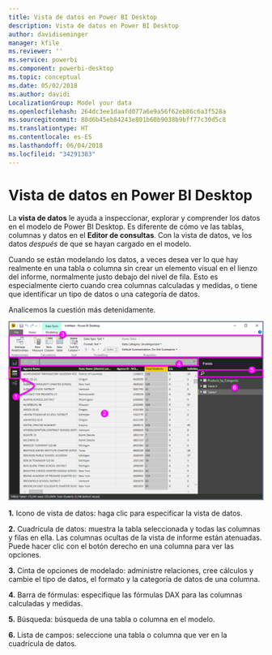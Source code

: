 ```yaml
---
title: Vista de datos en Power BI Desktop
description: Vista de datos en Power BI Desktop
author: davidiseminger
manager: kfile
ms.reviewer: ''
ms.service: powerbi
ms.component: powerbi-desktop
ms.topic: conceptual
ms.date: 05/02/2018
ms.author: davidi
LocalizationGroup: Model your data
ms.openlocfilehash: 264dc3ee1daafd077a6e9a56f62eb86c6a3f528a
ms.sourcegitcommit: 80d6b45eb84243e801b60b9038b9bff77c30d5c8
ms.translationtype: HT
ms.contentlocale: es-ES
ms.lasthandoff: 06/04/2018
ms.locfileid: "34291383"
---
```

# <a name="data-view-in-power-bi-desktop"></a>Vista de datos en Power BI Desktop
La **vista de datos** le ayuda a inspeccionar, explorar y comprender los datos en el modelo de Power BI Desktop. Es diferente de cómo ve las tablas, columnas y datos en el **Editor de consultas**. Con la vista de datos, ve los datos *después* de que se hayan cargado en el modelo.

Cuando se están modelando los datos, a veces desea ver lo que hay realmente en una tabla o columna sin crear un elemento visual en el lienzo del informe, normalmente justo debajo del nivel de fila. Esto es especialmente cierto cuando crea columnas calculadas y medidas, o tiene que identificar un tipo de datos o una categoría de datos.

Analicemos la cuestión más detenidamente.

![](media/desktop-data-view/dataview_fullscreen.png)

**1.** Icono de vista de datos: haga clic para especificar la vista de datos.

**2.** Cuadrícula de datos: muestra la tabla seleccionada y todas las columnas y filas en ella. Las columnas ocultas de la vista de informe están atenuadas. Puede hacer clic con el botón derecho en una columna para ver las opciones.

**3.** Cinta de opciones de modelado: administre relaciones, cree cálculos y cambie el tipo de datos, el formato y la categoría de datos de una columna.

**4.** Barra de fórmulas: especifique las fórmulas DAX para las columnas calculadas y medidas.

**5.** Búsqueda: búsqueda de una tabla o columna en el modelo.

**6.** Lista de campos: seleccione una tabla o columna que ver en la cuadrícula de datos.

